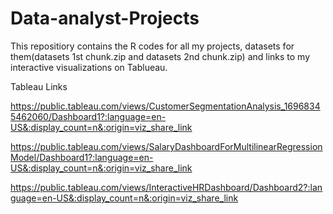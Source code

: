 # Data-analyst-Projects
This repositiory contains the R codes for all my projects, datasets for them(datasets 1st chunk.zip and datasets 2nd chunk.zip) and links to my interactive visualizations on Tablueau.

Tableau Links

https://public.tableau.com/views/CustomerSegmentationAnalysis_16968345462060/Dashboard1?:language=en-US&:display_count=n&:origin=viz_share_link

https://public.tableau.com/views/SalaryDashboardForMultilinearRegressionModel/Dashboard1?:language=en-US&:display_count=n&:origin=viz_share_link

https://public.tableau.com/views/InteractiveHRDashboard/Dashboard2?:language=en-US&:display_count=n&:origin=viz_share_link

